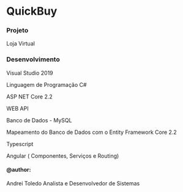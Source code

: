 # QuickBuy

### Projeto

Loja Virtual

### Desenvolvimento

Visual Studio 2019

Linguagem de Programação C# 

ASP NET Core 2.2

WEB API

Banco de Dados - MySQL

Mapeamento do Banco de Dados com o Entity Framework Core 2.2

Typescript

Angular ( Componentes, Serviços e Routing)




#### @author:
Andrei Toledo
Analista e Desenvolvedor de Sistemas



